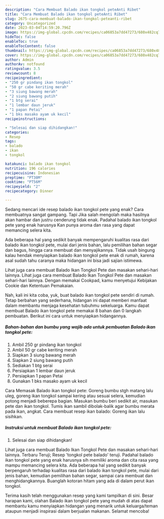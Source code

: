 ```yaml
---
description: "Cara Membuat Balado ikan tongkol peteAnti Ribet"
title: "Cara Membuat Balado ikan tongkol peteAnti Ribet"
slug: 2675-cara-membuat-balado-ikan-tongkol-peteanti-ribet
category: Uncategorized
date: 2023-03-04T14:59:20.796Z
image: https://img-global.cpcdn.com/recipes/ca06853a7dd47273/680x482cq70/balado-ikan-tongkol-pete-foto-resep-utama.jpg
hideToc: false
enableToc: true
enableTocContent: false
thumbnail: https://img-global.cpcdn.com/recipes/ca06853a7dd47273/680x482cq70/balado-ikan-tongkol-pete-foto-resep-utama.jpg
cover: https://img-global.cpcdn.com/recipes/ca06853a7dd47273/680x482cq70/balado-ikan-tongkol-pete-foto-resep-utama.jpg
author: Admin
authorAv: notfound
ratingvalue: 3.5
reviewcount: 8
recipeingredient:
- "250 gr pindang ikan tongkol"
- "50 gr cabe keriting merah"
- "3 siung bawang merah"
- "2 siung bawang putih"
- "1 btg serai"
- "1 lembar daun jeruk"
- "1 papan Petai"
- "1 bks masako ayam uk kecil"
recipeinstructions:

- "Selesai dan siap dihidangkan!"
categories:
- Resep
tags:
- balado
- ikan
- tongkol

katakunci: balado ikan tongkol 
nutrition: 196 calories
recipecuisine: Indonesian
preptime: "PT30M"
cooktime: "PT56M"
recipeyield: "2"
recipecategory: Dinner

---
```



Sedang mencari ide resep balado ikan tongkol pete yang enak? Cara membuatnya sangat gampang. Tapi Jika salah mengolah maka hasilnya akan hambar dan justru cenderung tidak enak. Padahal balado ikan tongkol pete yang enak harusnya Kan punya aroma dan rasa yang dapat memancing selera kita.


Ada beberapa hal yang sedikit banyak mempengaruhi kualitas rasa dari balado ikan tongkol pete, mulai dari jenis bahan, lalu pemilihan bahan segar dan bagus, hingga cara membuat dan menyajikannya. Tidak usah bingung kalau hendak menyiapkan balado ikan tongkol pete enak di rumah, karena asal sudah tahu caranya maka hidangan ini bisa jadi sajian istimewa.

Lihat juga cara membuat Balado Ikan Tongkol Pete dan masakan sehari-hari lainnya. Lihat juga cara membuat Balado Ikan Tongkol Pete dan masakan sehari-hari lainnya. Dengan memakai Cookpad, kamu menyetujui Kebijakan Cookie dan Ketentuan Pemakaian.


Nah, kali ini kita coba, yuk, buat balado ikan tongkol pete sendiri di rumah. Tetap berbahan yang sederhana, hidangan ini dapat memberi manfaat dalam membantu menjaga kesehatan tubuhmu sekeluarga. Kamu dapat membuat Balado ikan tongkol pete memakai 8 bahan dan 0 langkah pembuatan. Berikut ini cara untuk menyiapkan hidangannya.

<!--inarticleads1-->

##### Bahan-bahan dan bumbu yang wajib ada untuk pembuatan Balado ikan tongkol pete:

1. Ambil 250 gr pindang ikan tongkol
1. Ambil 50 gr cabe keriting merah
1. Siapkan 3 siung bawang merah
1. Siapkan 2 siung bawang putih
1. Sediakan 1 btg serai
1. Persiapkan 1 lembar daun jeruk
1. Persiapkan 1 papan Petai
1. Gunakan 1 bks masako ayam uk kecil


Cara Memasak Balado ikan tongkol pete: Goreng bumbu stgh matang lalu uleg, goreng ikan tongkol sampai kering atau sesuai selera, kemudian potong menjadi beberepa bagian. Masukan bumbu beri sedikit air, masukan pete dan ikan tongkol. Tumis ikan sambil dibolak-balik agar bumbu merata pada ikan, angkat. Cara membuat resep ikan balado: Goreng ikan lalu sisihkan. 

<!--inarticleads2-->

##### Instruksi untuk membuat Balado ikan tongkol pete:


1. Selesai dan siap dihidangkan!

Lihat juga cara membuat Balado Ikan Tongkol Pete dan masakan sehari-hari lainnya. Terbaru Teruji; Resep &#39;tongkol pete balado&#39; teruji. Padahal balado ikan tongkol pete yang enak harusnya sih memiliki aroma dan cita rasa yang mampu memancing selera kita. Ada beberapa hal yang sedikit banyak berpengaruh terhadap kualitas rasa dari balado ikan tongkol pete, mulai dari jenis bahan, kemudian pemilihan bahan segar, sampai cara membuat dan menghidangkannya. Buanglah kotoran hitam yang ada di dalam perut ikan tongkol. 

Terima kasih telah menggunakan resep yang kami tampilkan di sini. Besar harapan kami, olahan Balado ikan tongkol pete yang mudah di atas dapat membantu kamu menyiapkan hidangan yang menarik untuk keluarga/teman ataupun menjadi inspirasi dalam berjualan makanan. Selamat mencoba!
